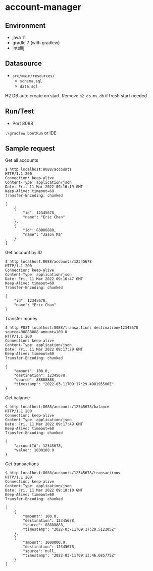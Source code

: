 # account-manager

## Environment

- java 11
- gradle 7 (with gradlew)
- intellij

## Datasource

- `src/main/resources/`
    - `schema.sql`
    - `data.sql`

H2 DB auto create on start. Remove `h2_db.mv.db` if fresh start needed.

## Run/Test

- Port 8088

`.\gradlew bootRun` or IDE

## Sample request

Get all accounts
```shell
$ http localhost:8088/accounts
HTTP/1.1 200
Connection: keep-alive
Content-Type: application/json
Date: Fri, 11 Mar 2022 09:16:19 GMT
Keep-Alive: timeout=60
Transfer-Encoding: chunked

[
    {
        "id": 12345678,
        "name": "Eric Chan"
    },
    {
        "id": 88888888,
        "name": "Jason Ma"
    }
]
``` 

Get account by ID
```shell
$ http localhost:8088/accounts/12345678
HTTP/1.1 200
Connection: keep-alive
Content-Type: application/json
Date: Fri, 11 Mar 2022 09:16:47 GMT
Keep-Alive: timeout=60
Transfer-Encoding: chunked

{
    "id": 12345678,
    "name": "Eric Chan"
}
```

Transfer money
```shell
$ http POST localhost:8088/transactions destination=12345678 source=88888888 amount=100.0
HTTP/1.1 200
Connection: keep-alive
Content-Type: application/json
Date: Fri, 11 Mar 2022 09:17:29 GMT
Keep-Alive: timeout=60
Transfer-Encoding: chunked

{
    "amount": 100.0,
    "destination": 12345678,
    "source": 88888888,
    "timestamp": "2022-03-11T09:17:29.498195500Z"
}
```

Get balance
```shell
$ http localhost:8088/accounts/12345678/balance
HTTP/1.1 200
Connection: keep-alive
Content-Type: application/json
Date: Fri, 11 Mar 2022 09:17:49 GMT
Keep-Alive: timeout=60
Transfer-Encoding: chunked

{
    "accountId": 12345678,
    "value": 1000100.0
}
```

Get transactions
```shell
$ http localhost:8088/accounts/12345678/transactions
HTTP/1.1 200
Connection: keep-alive
Content-Type: application/json
Date: Fri, 11 Mar 2022 09:18:10 GMT
Keep-Alive: timeout=60
Transfer-Encoding: chunked

[
    {
        "amount": 100.0,
        "destination": 12345678,
        "source": 88888888,
        "timestamp": "2022-03-11T09:17:29.512205Z"
    },
    {
        "amount": 1000000.0,
        "destination": 12345678,
        "source": null,
        "timestamp": "2022-03-11T09:13:46.685775Z"
    }
]
```
